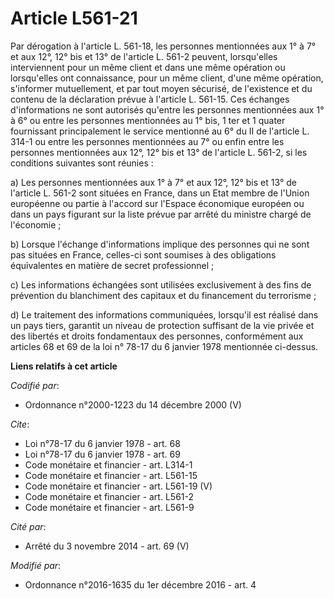 # Article L561-21

Par dérogation à l'article L. 561-18, les personnes mentionnées aux 1° à 7° et aux 12°, 12° bis et 13° de l'article L. 561-2
peuvent, lorsqu'elles interviennent pour un même client et dans une même opération ou lorsqu'elles ont connaissance, pour un
même client, d'une même opération, s'informer mutuellement, et par tout moyen sécurisé, de l'existence et du contenu de la
déclaration prévue à l'article L. 561-15. Ces échanges d'informations ne sont autorisés qu'entre les personnes mentionnées
aux 1° à 6° ou entre les personnes mentionnées au 1° bis, 1 ter et 1 quater fournissant principalement le service mentionné
au 6° du II de l'article L. 314-1 ou entre les personnes mentionnées au 7° ou enfin entre les personnes mentionnées aux 12°,
12° bis et 13° de l'article L. 561-2, si les conditions suivantes sont réunies :

a) Les personnes mentionnées aux 1° à 7° et aux 12°, 12° bis et 13° de l'article L. 561-2 sont situées en France, dans un
Etat membre de l'Union européenne ou partie à l'accord sur l'Espace économique européen ou dans un pays figurant sur la liste
prévue par arrêté du ministre chargé de l'économie ;

b) Lorsque l'échange d'informations implique des personnes qui ne sont pas situées en France, celles-ci sont soumises à des
obligations équivalentes en matière de secret professionnel ;

c) Les informations échangées sont utilisées exclusivement à des fins de prévention du blanchiment des capitaux et du
financement du terrorisme ;

d) Le traitement des informations communiquées, lorsqu'il est réalisé dans un pays tiers, garantit un niveau de protection
suffisant de la vie privée et des libertés et droits fondamentaux des personnes, conformément aux articles 68 et 69 de la loi
n° 78-17 du 6 janvier 1978 mentionnée ci-dessus.

**Liens relatifs à cet article**

_Codifié par_:

  - Ordonnance n°2000-1223 du 14 décembre 2000 (V)

_Cite_:

  - Loi n°78-17 du 6 janvier 1978 - art. 68
  - Loi n°78-17 du 6 janvier 1978 - art. 69
  - Code monétaire et financier - art. L314-1
  - Code monétaire et financier - art. L561-15
  - Code monétaire et financier - art. L561-19 (V)
  - Code monétaire et financier - art. L561-2
  - Code monétaire et financier - art. L561-9

_Cité par_:

  - Arrêté du 3 novembre 2014 - art. 69 (V)

_Modifié par_:

  - Ordonnance n°2016-1635 du 1er décembre 2016 - art. 4
